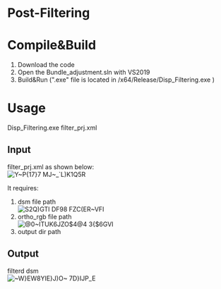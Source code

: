 # Post-Filtering

# Compile&Build
1. Download the code  
2. Open the Bundle_adjustment.sln with VS2019  
3. Build&Run (".exe" file is located in /x64/Release/Disp_Filtering.exe )

# Usage
Disp_Filtering.exe filter_prj.xml
## Input
filter_prj.xml as shown below:  
![Y`~P{1`7}7 MJ~_`L)K1Q5R](https://user-images.githubusercontent.com/32317924/128939549-789603df-70ed-4b8b-ab0b-aceedd84aadb.png)

It requires:  
1. dsm file path  
![S2Q)GTI DF98 FZC(ER~VFI](https://user-images.githubusercontent.com/32317924/128939676-58375de2-970d-4bec-be80-97f2d92511a5.png)
2. ortho_rgb file path  
![@0~ITUK6JZO$4@4 3{$6GVI](https://user-images.githubusercontent.com/32317924/128939745-8c089a59-0158-4690-9948-e24abc9c3b6a.png)
3. output dir path  

## Output
filterd dsm  
![~W}EW8YIE}J)O~ 7D}IJP_E](https://user-images.githubusercontent.com/32317924/128939855-022ac521-7bea-4abd-968e-68a7008bda89.png)



